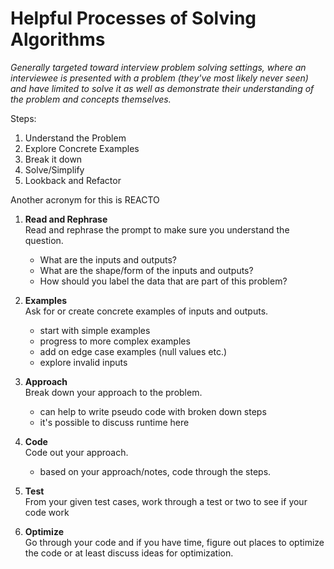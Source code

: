 # **Helpful Processes of Solving Algorithms**
_Generally targeted toward interview problem solving settings, where an interviewee is presented with a problem (they've most likely never seen) and have limited to solve it as well as demonstrate their understanding of the problem and concepts themselves._

Steps:
 1. Understand the Problem
 2. Explore Concrete Examples
 3. Break it down
 4. Solve/Simplify
 5. Lookback and Refactor

Another acronym for this is REACTO
1. **Read and Rephrase**<br>
Read and rephrase the prompt to make sure you understand the question.<br>
    - What are the inputs and outputs?
    - What are the shape/form of the inputs and outputs?
    - How should you label the data that are part of this problem?

2. **Examples**<br>
Ask for or create concrete examples of inputs and outputs.
    - start with simple examples
    - progress to more complex examples
    - add on edge case examples (null values etc.)
    - explore invalid inputs

3. **Approach**<br>
Break down your approach to the problem.
    - can help to write pseudo code with broken down steps
    - it's possible to discuss runtime here

4. **Code**<br>
Code out your approach.
    - based on your approach/notes, code through the steps.

5. **Test** <br>
From your given test cases, work through a test or two to see if your code work
6. **Optimize**<br> Go through your code and if you have time, figure out places to optimize the code or at least discuss ideas for optimization.



